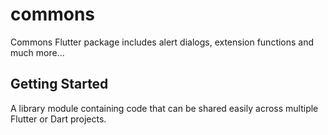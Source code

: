 # commons

Commons Flutter package includes alert dialogs, extension functions and much more...

## Getting Started

A library module containing code that can be shared easily across
multiple Flutter or Dart projects.


